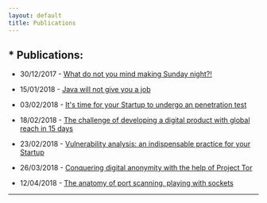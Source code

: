 ```yaml
---
layout: default
title: Publications
---
```


## * Publications:

  - 30/12/2017 - [What do not you mind making Sunday night?!](/publications/what-do-not-you-mind-making-sunday-night)

  - 15/01/2018 - [Java will not give you a job](/publications/java-will-not-give-you-a-job)

  - 03/02/2018 - [It's time for your Startup to undergo an penetration test](/publications/penetration-testing)

  - 18/02/2018 - [The challenge of developing a digital product with global reach in 15 days](/publications/the-challenge-of-developing-a-digital-product-with-global-reach-in-15-days)

  - 23/02/2018 - [Vulnerability analysis: an indispensable practice for your Startup](/publications/vulnerability-analysis)

  - 26/03/2018 - [Conquering digital anonymity with the help of Project Tor](/publications/conquering-digital-anonymity-with-the-help-of-project-tor.md)

  - 12/04/2018 - [The anatomy of port scanning, playing with sockets](/publications/the-anatomy-of-port-scanning-playing-with-sockets)

---
